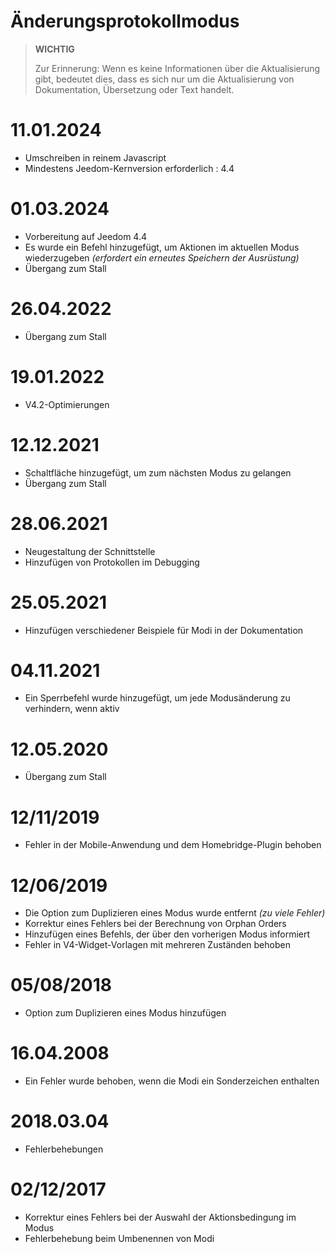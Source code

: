 # Änderungsprotokollmodus

>**WICHTIG**
>
>Zur Erinnerung: Wenn es keine Informationen über die Aktualisierung gibt, bedeutet dies, dass es sich nur um die Aktualisierung von Dokumentation, Übersetzung oder Text handelt.

# 11.01.2024

- Umschreiben in reinem Javascript
- Mindestens Jeedom-Kernversion erforderlich : 4.4

# 01.03.2024

- Vorbereitung auf Jeedom 4.4
- Es wurde ein Befehl hinzugefügt, um Aktionen im aktuellen Modus wiederzugeben *(erfordert ein erneutes Speichern der Ausrüstung)*
- Übergang zum Stall

# 26.04.2022

- Übergang zum Stall

# 19.01.2022

- V4.2-Optimierungen

# 12.12.2021

- Schaltfläche hinzugefügt, um zum nächsten Modus zu gelangen
- Übergang zum Stall

# 28.06.2021

- Neugestaltung der Schnittstelle
- Hinzufügen von Protokollen im Debugging

# 25.05.2021

- Hinzufügen verschiedener Beispiele für Modi in der Dokumentation

# 04.11.2021

- Ein Sperrbefehl wurde hinzugefügt, um jede Modusänderung zu verhindern, wenn aktiv

# 12.05.2020

- Übergang zum Stall

# 12/11/2019

- Fehler in der Mobile-Anwendung und dem Homebridge-Plugin behoben

# 12/06/2019

- Die Option zum Duplizieren eines Modus wurde entfernt *(zu viele Fehler)*
- Korrektur eines Fehlers bei der Berechnung von Orphan Orders
- Hinzufügen eines Befehls, der über den vorherigen Modus informiert
- Fehler in V4-Widget-Vorlagen mit mehreren Zuständen behoben

# 05/08/2018

- Option zum Duplizieren eines Modus hinzufügen

# 16.04.2008

- Ein Fehler wurde behoben, wenn die Modi ein Sonderzeichen enthalten

# 2018.03.04

- Fehlerbehebungen

# 02/12/2017

- Korrektur eines Fehlers bei der Auswahl der Aktionsbedingung im Modus
- Fehlerbehebung beim Umbenennen von Modi
